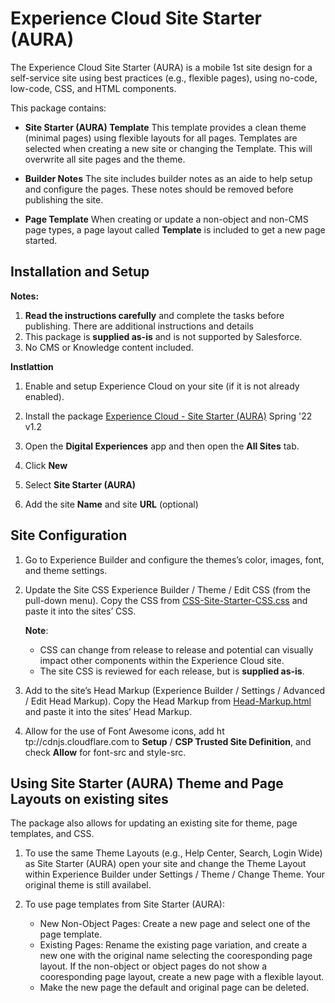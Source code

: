 # Experience Cloud Site Starter (AURA)
The Experience Cloud Site Starter (AURA) is a mobile 1st site design for a self-service site using best practices (e.g., flexible pages), using no-code, low-code,  CSS, and HTML components.

This package contains:
* **Site Starter (AURA) Template**
    This template provides a clean theme (minimal pages) using flexible layouts for all pages.
    Templates are selected when creating a new site or changing the Template. This will overwrite all site pages and the theme. 

* **Builder Notes**
    The site includes builder notes as an aide to help setup and configure the pages. These notes should be removed before publishing the site.
   
* **Page Template**
    When creating or update a non-object and non-CMS page types, a page layout called **Template** is included to get a new page started. 


## Installation and Setup

**Notes:**
1. **Read the instructions carefully** and complete the tasks before publishing. There are additional instructions and details 
2. This package is **supplied as-is** and is not supported by Salesforce.
3. No CMS or Knowledge content included.

**Instlattion**

1. Enable and setup Experience Cloud on your site (if it is not already enabled).
2. Install the package
   [Experience Cloud - Site Starter (AURA)](https://login.salesforce.com/packaging/installPackage.apexp?p0=04t5f000000irO6) Spring '22 v1.2





5. Open the **Digital Experiences** app and then open the **All Sites** tab.
6. Click **New**
7. Select **Site Starter (AURA)**

6. Add the site **Name** and site **URL** (optional)


## Site Configuration

1. Go to Experience Builder and configure the themes’s color, images, font, and theme settings.
2. Update the Site CSS Experience Builder / Theme / Edit CSS (from the pull-down menu). 
   Copy the CSS from [CSS-Site-Starter-CSS.css](./CSS-Site-Starter.css) and paste it into the sites’ CSS.
    
    **Note**: 
    - CSS can change from release to release and potential can visually impact other components within the Experience Cloud site. 
    - The site CSS is reviewed for each release, but is **supplied as-is**.
    
3. Add to the site’s Head Markup (Experience Builder / Settings / Advanced / Edit Head Markup).
   Copy the Head Markup from [Head-Markup.html](./Head-Markup-Site-Starter.html) and paste it into the sites’ Head Markup.
    
4. Allow for the use of Font Awesome icons, add ht&#8203;tp://cdnjs.cloudflare.com to **Setup** / **CSP Trusted Site Definition**, and check **Allow** for font-src and style-src.


## Using Site Starter (AURA) Theme and Page Layouts on existing sites

The package also allows for updating an existing site for theme, page templates, and CSS.
1. To use the same Theme Layouts (e.g., Help Center, Search, Login Wide) as Site Starter (AURA) open your site and change the Theme Layout within Experience Builder under Settings / Theme / Change Theme. Your original theme is still availabel.

2. To use page templates from Site Starter (AURA):
    - New Non-Object Pages: Create a new page and select one of the page template. 
    - Existing Pages: Rename the existing page variation, and create a new one with the original name selecting the cooresponding page layout. 
      If the non-object or object pages do not show a cooresponding page layout, create a new page with a flexible layout. 
    - Make the new page the default and original page can be deleted.    

